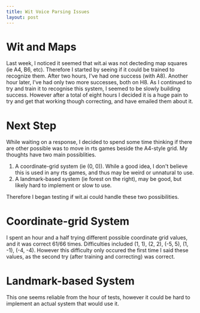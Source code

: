 ```yaml
---
title: Wit Voice Parsing Issues
layout: post
---
```

# Wit and Maps
Last week, I noticed it seemed that wit.ai was not decteding map squares (ie A4, B6, etc). Therefore I started by seeing if it could be trained to recognize them. After two hours, I've had one success (with A8). Another hour later, I've had only two more successes, both on H8. As I continued to try and train it to recognise this system, I seemed to be slowly building success. However after a total of eight hours I decided it is a huge pain to try and get that working though correcting, and have emailed them about it.

# Next Step
While waiting on a response, I decided to spend some time thinking if there are other possible was to move in rts games beside the A4-style grid. My thoughts have two main possiblities.
1. A coordinate-grid system (ie (0, 0)). While a good idea, I don't believe this is used in any rts games, and thus may be weird or unnatural to use.
2. A landmark-based system (ie forest on the right), may be good, but likely hard to implement or slow to use.

Therefore I began testing if wit.ai could handle these two possibilities.

# Coordinate-grid System
I spent an hour and a half trying different possible coordinate grid values, and it was correct 61/66 times. Difficulties included (1, 1), (2, 2), (-5, 5), (1, -1), (-4, -4). However this difficulty only occured the first time I said these values, as the second try (after training and correcting) was correct.

# Landmark-based System
This one seems reliable from the hour of tests, however it could be hard to implement an actual system that would use it.
